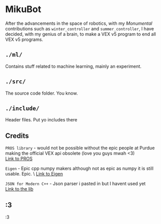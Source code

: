 # MikuBot

After the advancements in the space of robotics, with my *Monumental* contributions such as `winter_controller` and `summer_controller`, I have decided, with my genius of a brain, to make a VEX v5 program to end all VEX v5 programs.

## `./ml/`

Contains stuff related to machine learning, mainly an experiment.

## `./src/`

The source code folder. You know.

## `./include/`

Header files. Put yo includes there

## Credits

`PROS library` - would not be possible without the epic people at Purdue making the official VEX api obsolete (love you guys mwah <3) \
[Link to PROS](https://pros.cs.purdue.edu/)

`Eigen` - Epic cpp numpy makers although not as epic as numpy it is still usable. Epic. \ 
[Link to Eigen](https://eigen.tuxfamily.org/index.php?title=Main_Page)

`JSON for Modern C++` - Json parser i pasted in but I havent used yet \
[Link to the lib](https://github.com/nlohmann/json)

## :3

:3